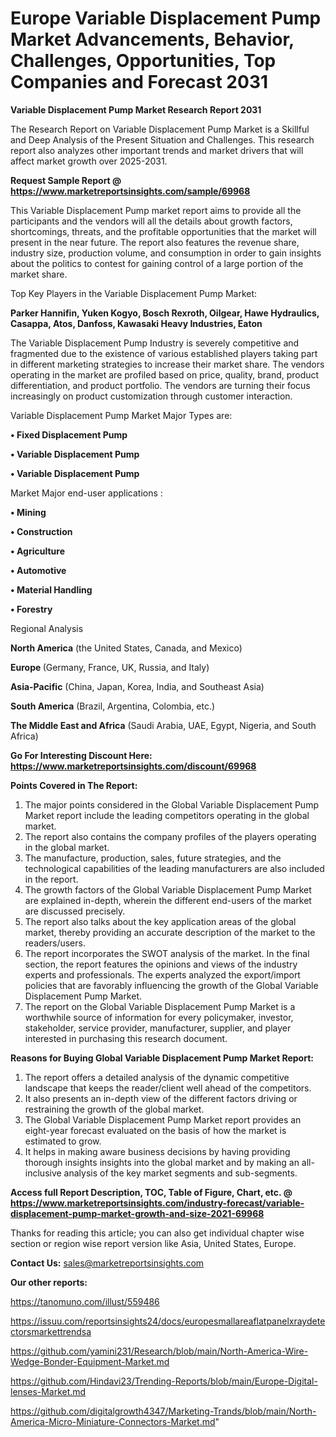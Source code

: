 # Europe Variable Displacement Pump Market Advancements, Behavior, Challenges, Opportunities, Top Companies and Forecast 2031

<strong>Variable Displacement Pump Market Research Report 2031</strong>

The Research Report on Variable Displacement Pump Market is a Skillful and Deep Analysis of the Present Situation and Challenges. This research report also analyzes other important trends and market drivers that will affect market growth over 2025-2031.

<strong>Request Sample Report @ <a href=https://www.marketreportsinsights.com/sample/69968>https://www.marketreportsinsights.com/sample/69968</a></strong>

This Variable Displacement Pump market report aims to provide all the participants and the vendors will all the details about growth factors, shortcomings, threats, and the profitable opportunities that the market will present in the near future. The report also features the revenue share, industry size, production volume, and consumption in order to gain insights about the politics to contest for gaining control of a large portion of the market share.

Top Key Players in the Variable Displacement Pump Market:

<strong>Parker Hannifin, Yuken Kogyo, Bosch Rexroth, Oilgear, Hawe Hydraulics, Casappa, Atos, Danfoss, Kawasaki Heavy Industries, Eaton</strong>

The Variable Displacement Pump Industry is severely competitive and fragmented due to the existence of various established players taking part in different marketing strategies to increase their market share. The vendors operating in the market are profiled based on price, quality, brand, product differentiation, and product portfolio. The vendors are turning their focus increasingly on product customization through customer interaction.

Variable Displacement Pump Market Major Types are:

<strong>• Fixed Displacement Pump

• Variable Displacement Pump

• Variable Displacement Pump</strong>

Market Major end-user applications :

<strong>• Mining

• Construction

• Agriculture

• Automotive

• Material Handling

• Forestry</strong>

Regional Analysis

</u><strong><b>North America</b></strong> (the United States, Canada, and Mexico)

<strong><b>Europe </b></strong>(Germany, France, UK, Russia, and Italy)

<strong><b>Asia-Pacific</b></strong> (China, Japan, Korea, India, and Southeast Asia)

<strong><b>South America</b></strong> (Brazil, Argentina, Colombia, etc.)

<strong><b>The Middle East and Africa</b></strong> (Saudi Arabia, UAE, Egypt, Nigeria, and South Africa)

<strong>Go For Interesting Discount Here: <a href=https://www.marketreportsinsights.com/discount/69968>https://www.marketreportsinsights.com/discount/69968</a></strong>

<strong>Points Covered in The Report:</strong>
<ol>
  <li>The major points considered in the Global Variable Displacement Pump Market report include the leading competitors operating in the global market.</li>
  <li>The report also contains the company profiles of the players operating in the global market.</li>
  <li>The manufacture, production, sales, future strategies, and the technological capabilities of the leading manufacturers are also included in the report.</li>
  <li>The growth factors of the Global Variable Displacement Pump Market are explained in-depth, wherein the different end-users of the market are discussed precisely.</li>
  <li>The report also talks about the key application areas of the global market, thereby providing an accurate description of the market to the readers/users.</li>
  <li>The report incorporates the SWOT analysis of the market. In the final section, the report features the opinions and views of the industry experts and professionals. The experts analyzed the export/import policies that are favorably influencing the growth of the Global Variable Displacement Pump Market.</li>
  <li>The report on the Global Variable Displacement Pump Market is a worthwhile source of information for every policymaker, investor, stakeholder, service provider, manufacturer, supplier, and player interested in purchasing this research document.</li>
</ol>
<strong>Reasons for Buying Global Variable Displacement Pump Market Report:</strong>

<ol>
  <li>The report offers a detailed analysis of the dynamic competitive landscape that keeps the reader/client well ahead of the competitors.</li>
  <li>It also presents an in-depth view of the different factors driving or restraining the growth of the global market.</li>
  <li>The Global Variable Displacement Pump Market report provides an eight-year forecast evaluated on the basis of how the market is estimated to grow.</li>
  <li>It helps in making aware business decisions by having providing thorough insights insights into the global market and by making an all-inclusive analysis of the key market segments and sub-segments.</li>
</ol>
<strong>Access full Report Description, TOC, Table of Figure, Chart, etc. @ <a href=https://www.marketreportsinsights.com/industry-forecast/variable-displacement-pump-market-growth-and-size-2021-69968>https://www.marketreportsinsights.com/industry-forecast/variable-displacement-pump-market-growth-and-size-2021-69968</a></strong>


Thanks for reading this article; you can also get individual chapter wise section or region wise report version like Asia, United States, Europe.

<strong>Contact Us:</strong>
sales@marketreportsinsights.com

<strong>Our other reports:</strong>

<a href=https://tanomuno.com/illust/559486>https://tanomuno.com/illust/559486</a>

<a href=https://issuu.com/reportsinsights24/docs/europesmallareaflatpanelxraydetectorsmarkettrendsa>https://issuu.com/reportsinsights24/docs/europesmallareaflatpanelxraydetectorsmarkettrendsa</a>

<a href=https://github.com/yamini231/Research/blob/main/North-America-Wire-Wedge-Bonder-Equipment-Market.md>https://github.com/yamini231/Research/blob/main/North-America-Wire-Wedge-Bonder-Equipment-Market.md</a>

<a href=https://github.com/Hindavi23/Trending-Reports/blob/main/Europe-Digital-lenses-Market.md>https://github.com/Hindavi23/Trending-Reports/blob/main/Europe-Digital-lenses-Market.md</a>

<a href=https://github.com/digitalgrowth4347/Marketing-Trands/blob/main/North-America-Micro-Miniature-Connectors-Market.md>https://github.com/digitalgrowth4347/Marketing-Trands/blob/main/North-America-Micro-Miniature-Connectors-Market.md</a>"
